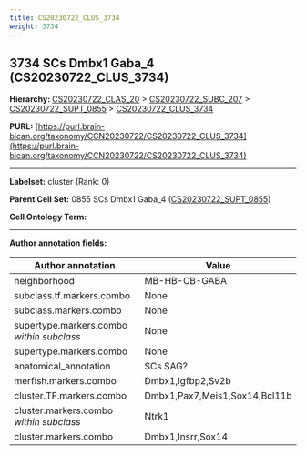```yaml
---
title: CS20230722_CLUS_3734
weight: 3734
---
```

## 3734 SCs Dmbx1 Gaba_4 (CS20230722_CLUS_3734)
<b>Hierarchy: </b>
[CS20230722_CLAS_20](../CS20230722_CLAS_20) >
[CS20230722_SUBC_207](../CS20230722_SUBC_207) >
[CS20230722_SUPT_0855](../CS20230722_SUPT_0855) >
[CS20230722_CLUS_3734](../CS20230722_CLUS_3734)

**PURL:** [https://purl.brain-bican.org/taxonomy/CCN20230722/CS20230722_CLUS_3734](https://purl.brain-bican.org/taxonomy/CCN20230722/CS20230722_CLUS_3734)

---


**Labelset:** cluster (Rank: 0)

**Parent Cell Set:** 0855 SCs Dmbx1 Gaba_4 ([CS20230722_SUPT_0855](../CS20230722_SUPT_0855))



**Cell Ontology Term:** 

[MARKER GENES.]: #


---

[TRANSFERRED ANNOTATIONS.]: #


[AUTHOR ANNOTATION FIELDS.]: #


**Author annotation fields:**

| Author annotation | Value |
|-------------------|-------|
|neighborhood|MB-HB-CB-GABA|
|subclass.tf.markers.combo|None|
|subclass.markers.combo|None|
|supertype.markers.combo _within subclass_|None|
|supertype.markers.combo|None|
|anatomical_annotation|SCs SAG?|
|merfish.markers.combo|Dmbx1,Igfbp2,Sv2b|
|cluster.TF.markers.combo|Dmbx1,Pax7,Meis1,Sox14,Bcl11b|
|cluster.markers.combo _within subclass_|Ntrk1|
|cluster.markers.combo|Dmbx1,Insrr,Sox14|
